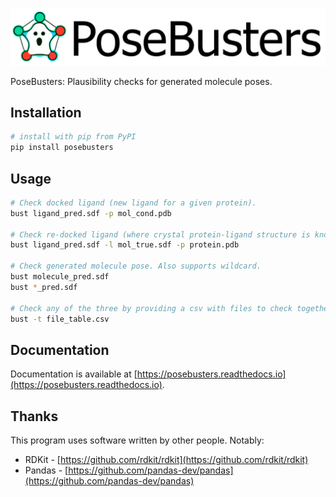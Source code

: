 ![posebusters_banner](https://github.com/maabuu/posebusters/blob/b5f4c2caed1499c2b73f5297a08e60ec7d263c61/docs/source/_static/logo_banner.png?raw=true "PoseBusters")

PoseBusters: Plausibility checks for generated molecule poses.


## Installation

```bash
# install with pip from PyPI
pip install posebusters
```
<!-- # install with conda from conda-forge
conda install posebusters -c conda-forge -->

## Usage

<!-- ### Command line usage -->

```bash
# Check docked ligand (new ligand for a given protein).
bust ligand_pred.sdf -p mol_cond.pdb

# Check re-docked ligand (where crystal protein-ligand structure is known).
bust ligand_pred.sdf -l mol_true.sdf -p protein.pdb

# Check generated molecule pose. Also supports wildcard.
bust molecule_pred.sdf
bust *_pred.sdf

# Check any of the three by providing a csv with files to check together
bust -t file_table.csv
```

<!-- ### Python API

```python
from dockbusters import DockBuster

# check re-docked ligand
DockBuster().bust(ligand_pred_file, ligand_crystal_file, protein_crystal_file)

# check docked ligand
DockBuster().bust(ligand_pred_file, protein_crystal_file)

# check molecule
DockBuster().bust(ligand_pred_file, protein_crystal_file)
``` -->

## Documentation

Documentation is available at [https://posebusters.readthedocs.io](https://posebusters.readthedocs.io).

## Thanks

This program uses software written by other people. Notably:

- RDKit - [https://github.com/rdkit/rdkit](https://github.com/rdkit/rdkit)
- Pandas - [https://github.com/pandas-dev/pandas](https://github.com/pandas-dev/pandas)
